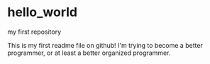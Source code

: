 # hello_world
my first repository

This is my first readme file on github! I'm trying to become a better programmer, or at least a better organized programmer. 
